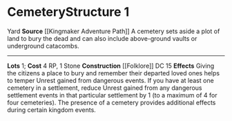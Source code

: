 ﻿---
cost: 4 RP, 1 Stone
id: '11'
level: '1'
name: Cemetery
rarity: Common
source: '[[DATABASE/source/Kingmaker Adventure Path|Kingmaker Adventure Path]]'
trait:
- '[[DATABASE/trait/Yard|Yard]]'
type: Kingdom Structure

---
# Cemetery<span class="item-type">Structure 1</span>

<span class="item-trait">Yard</span>
**Source** [[Kingmaker Adventure Path]]
A cemetery sets aside a plot of land to bury the dead and can also include above-ground vaults or underground catacombs.

---
**Lots** 1; **Cost** 4 RP, 1 Stone
**Construction** [[Folklore]] DC 15
**Effects** Giving the citizens a place to bury and remember their departed loved ones helps to temper Unrest gained from dangerous events. If you have at least one cemetery in a settlement, reduce Unrest gained from any dangerous settlement events in that particular settlement by 1 (to a maximum of 4 for four cemeteries). The presence of a cemetery provides additional effects during certain kingdom events.